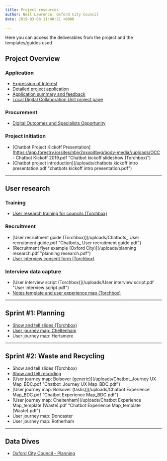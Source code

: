 ```yaml
---
title: Project resources
author: Neil Lawrence, Oxford City Council
date: 2019-03-08 11:40:21 +0000

---
```

Here you can access the deliverables from the project and the templates/guides used

## Project Overview

### Application

* [Expression of Interest](https://localdigital.gov.uk/eoi/oxford-city-council/)
* [Detailed project application](full-application.md)
* [Application summary and feedback](https://localdigital.gov.uk/funding/oxford-city-council/)
* [Local Digital Collaboration Unit project page](https://localdigital.gov.uk/funded-projects-local-digital-fund-round-one/can-chatbots-and-ai-help-solve-service-design-problems/)

### Procurement

* [Digital Outcomes and Specialists Opportunity]()

### Project initiation

* [Chatbot Project Kickoff Presentation](https://app.forestry.io/sites/nbjy2qxxpjtbyg/body-media//uploads/OCC - Chatbot Kickoff 2019.pdf "Chatbot kickoff slideshow (Torchbox)")
* [Chatbot project introduction](/uploads/chatbots kickoff intro presentation.pdf "chatbots kickoff intro presentation.pdf")

***

## User research

### Training

* [User research training for councils (Torchbox)](https://github.com/LocalDigitalChatbots/localdigitalchatbots.github.io/blob/master/resources/training/Torchbox%20User%20Research%20Training%20for%20Councils.pdf)

### Recruitment

* [User recruitment guide (Torchbox)](/uploads/Chatbots_ User recruitment guide.pdf "Chatbots_ User recruitment guide.pdf")
* [Recruitment flyer example (Oxford City)](/uploads/planning research.pdf "planning research.pdf")
* [User interview consent form (Torchbox)](https://github.com/LocalDigitalChatbots/localdigitalchatbots.github.io/blob/master/resources/user_research/consent_form.md)

### Interview data capture

* [User interview script (Torchbox)](/uploads/User interview script.pdf "User interview script.pdf")
* [Notes template and user experience map (Torchbox)](https://docs.google.com/spreadsheets/d/17yR_3IzpGriXMr1Qf6AEuhGZDl9lK7tNbLQgC-5-CvE/edit?usp=sharing)

***

## Sprint #1: Planning

* [Show and tell slides (Torchbox)](https://github.com/LocalDigitalChatbots/localdigitalchatbots.github.io/blob/master/resources/user_research/Chatbots%20Show%20and%20tell%2015Mar-min.pdf)
* [User journey map: Cheltenham](https://docs.google.com/presentation/d/1beqZGfdWqrFfq9ZNRAkYsVbRLNk3VOENPTRybQykhEk/edit?usp=sharing)
* User journey map: Hertsmere

***

## Sprint #2: Waste and Recycling

* Show and tell slides (Torchbox)
* [Show and tell recording](https://youtu.be/VQKgdY6l3_g)
* [User journey map: Bolsover (generic)](/uploads/Chatbot_Journey UX Map_BDC.pdf "Chatbot_Journey UX Map_BDC.pdf")
* [User journey map: Bolsover (tasks)](/uploads/Chatbot Experience Map_BDC.pdf "Chatbot Experience Map_BDC.pdf")
* [User journey map: Cheltenham](/uploads/Chatbot Experience Map_template (Waste).pdf "Chatbot Experience Map_template (Waste).pdf")
* User journey map: Doncaster
* User journey map: Rotherham

***

## Data Dives

* [Oxford City Council - Planning](/data-dive-planning-service-oxford-city-council/)